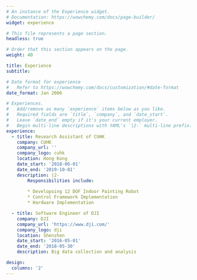 ```yaml
---
# An instance of the Experience widget.
# Documentation: https://wowchemy.com/docs/page-builder/
widget: experience

# This file represents a page section.
headless: true

# Order that this section appears on the page.
weight: 40

title: Experience
subtitle:

# Date format for experience
#   Refer to https://wowchemy.com/docs/customization/#date-format
date_format: Jan 2006

# Experiences.
#   Add/remove as many `experience` items below as you like.
#   Required fields are `title`, `company`, and `date_start`.
#   Leave `date_end` empty if it's your current employer.
#   Begin multi-line descriptions with YAML's `|2-` multi-line prefix.
experience:
  - title: Research Assistant of CUHK
    company: CUHK
    company_url: ''
    company_logo: cuhk
    location: Hong Kong
    date_start: '2018-06-01'
    date_end: '2019-10-01'
    description: |2-
        Responsibilities include:
        
        * Developoing 12 DOF Indoor Painting Robot
        * Control Framework Implementation
        * Hardware Implementation

  - title: Software Engineer of DJI
    company: DJI
    company_url: 'https://www.dji.com/'
    company_logo: dji
    location: Shenzhen
    date_start: '2016-05-01'
    date_end: '2018-05-30'
    description: Big data collection and analysis 

design:
  columns: '2'
---
```

